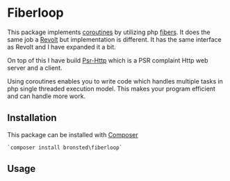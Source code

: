 # Fiberloop

This package implements [coroutines](https://en.wikipedia.org/wiki/Coroutine) by utilizing php 
[fibers](https://www.php.net/manual/en/language.fibers.php). It does the same job a [Revolt](https://revolt.run)
but implementation is different. It has the same interface as Revolt and I have expanded it a bit.

On top of this I have build [Psr-Http](https://github.com/sorenbronsted/psr-http) which is a PSR complaint
Http web server and a client.
 
Using coroutines enables you to write code which handles multiple tasks in php single threaded execution model.
This makes your program efficient and can handle more work.

## Installation
This package can be installed with [Composer](https://getcomposer.org/)

    `composer install bronsted\fiberloop`

## Usage
